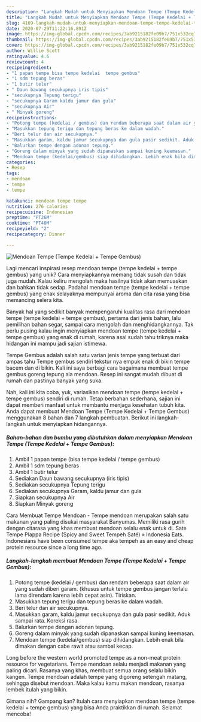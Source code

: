 ```yaml
---
description: "Langkah Mudah untuk Menyiapkan Mendoan Tempe (Tempe Kedelai + Tempe Gembus), Enak"
title: "Langkah Mudah untuk Menyiapkan Mendoan Tempe (Tempe Kedelai + Tempe Gembus), Enak"
slug: 4169-langkah-mudah-untuk-menyiapkan-mendoan-tempe-tempe-kedelai-tempe-gembus-enak
date: 2020-07-29T11:22:16.891Z
image: https://img-global.cpcdn.com/recipes/3ab9215182fe09b7/751x532cq70/mendoan-tempe-tempe-kedelai-tempe-gembus-foto-resep-utama.jpg
thumbnail: https://img-global.cpcdn.com/recipes/3ab9215182fe09b7/751x532cq70/mendoan-tempe-tempe-kedelai-tempe-gembus-foto-resep-utama.jpg
cover: https://img-global.cpcdn.com/recipes/3ab9215182fe09b7/751x532cq70/mendoan-tempe-tempe-kedelai-tempe-gembus-foto-resep-utama.jpg
author: Willie Scott
ratingvalue: 4.6
reviewcount: 4
recipeingredient:
- "1 papan tempe bisa tempe kedelai  tempe gembus"
- "1 sdm tepung beras"
- "1 butir telur"
- " Daun bawang secukupnya iris tipis"
- "secukupnya Tepung terigu"
- "secukupnya Garam kaldu jamur dan gula"
- "secukupnya Air"
- " Minyak goreng"
recipeinstructions:
- "Potong tempe (kedelai / gembus) dan rendam beberapa saat dalam air yang sudah diberi garam. (khusus untuk tempe gembus jangan terlalu lama direndam karena lebih cepat asin). Tiriskan."
- "Masukkan tepung terigu dan tepung beras ke dalam wadah."
- "Beri telur dan air secukupnya."
- "Masukkan garam, kaldu jamur secukupnya dan gula pasir sedikit. Aduk sampai rata. Koreksi rasa."
- "Balurkan tempe dengan adonan tepung."
- "Goreng dalam minyak yang sudah dipanaskan sampai kuning keemasan."
- "Mendoan tempe (kedelai/gembus) siap dihidangkan. Lebih enak bila dimakan dengan cabe rawit atau sambal kecap."
categories:
- Resep
tags:
- mendoan
- tempe
- tempe

katakunci: mendoan tempe tempe 
nutrition: 276 calories
recipecuisine: Indonesian
preptime: "PT26M"
cooktime: "PT40M"
recipeyield: "2"
recipecategory: Dinner

---
```



![Mendoan Tempe (Tempe Kedelai + Tempe Gembus)](https://img-global.cpcdn.com/recipes/3ab9215182fe09b7/751x532cq70/mendoan-tempe-tempe-kedelai-tempe-gembus-foto-resep-utama.jpg)

Lagi mencari inspirasi resep mendoan tempe (tempe kedelai + tempe gembus) yang unik? Cara menyiapkannya memang tidak susah dan tidak juga mudah. Kalau keliru mengolah maka hasilnya tidak akan memuaskan dan bahkan tidak sedap. Padahal mendoan tempe (tempe kedelai + tempe gembus) yang enak selayaknya mempunyai aroma dan cita rasa yang bisa memancing selera kita.

Banyak hal yang sedikit banyak mempengaruhi kualitas rasa dari mendoan tempe (tempe kedelai + tempe gembus), pertama dari jenis bahan, lalu pemilihan bahan segar, sampai cara mengolah dan menghidangkannya. Tak perlu pusing kalau ingin menyiapkan mendoan tempe (tempe kedelai + tempe gembus) yang enak di rumah, karena asal sudah tahu triknya maka hidangan ini mampu jadi sajian istimewa.

Tempe Gembus adalah salah satu varian jenis tempe yang terbuat dari ampas tahu Tempe gembus sendiri tekstur nya empuk enak di bikin tempe bacem dan di bikin. Kali ini saya berbagi cara bagaimana membuat tempe gembus goreng tepung ala mendoan. Resep ini sangat mudah dibuat di rumah dan pastinya banyak yang suka.


Nah, kali ini kita coba, yuk, variasikan mendoan tempe (tempe kedelai + tempe gembus) sendiri di rumah. Tetap berbahan sederhana, sajian ini dapat memberi manfaat untuk membantu menjaga kesehatan tubuh kita. Anda dapat membuat Mendoan Tempe (Tempe Kedelai + Tempe Gembus) menggunakan 8 bahan dan 7 langkah pembuatan. Berikut ini langkah-langkah untuk menyiapkan hidangannya.

<!--inarticleads1-->

##### Bahan-bahan dan bumbu yang dibutuhkan dalam menyiapkan Mendoan Tempe (Tempe Kedelai + Tempe Gembus):

1. Ambil 1 papan tempe (bisa tempe kedelai / tempe gembus)
1. Ambil 1 sdm tepung beras
1. Ambil 1 butir telur
1. Sediakan  Daun bawang secukupnya (iris tipis)
1. Sediakan secukupnya Tepung terigu
1. Sediakan secukupnya Garam, kaldu jamur dan gula
1. Siapkan secukupnya Air
1. Siapkan  Minyak goreng


Cara Membuat Tempe Mendoan - Tempe mendoan merupakan salah satu makanan yang paling disukai masyarakat Banyumas. Memiliki rasa gurih dengan citarasa yang khas membuat mendoan selalu enak untuk di. Sate Tempe Plappa Recipe (Spicy and Sweet Tempeh Saté) » Indonesia Eats. Indonesians have been consumed tempe aka tempeh as an easy and cheap protein resource since a long time ago. 

<!--inarticleads2-->

##### Langkah-langkah membuat Mendoan Tempe (Tempe Kedelai + Tempe Gembus):

1. Potong tempe (kedelai / gembus) dan rendam beberapa saat dalam air yang sudah diberi garam. (khusus untuk tempe gembus jangan terlalu lama direndam karena lebih cepat asin). Tiriskan.
1. Masukkan tepung terigu dan tepung beras ke dalam wadah.
1. Beri telur dan air secukupnya.
1. Masukkan garam, kaldu jamur secukupnya dan gula pasir sedikit. Aduk sampai rata. Koreksi rasa.
1. Balurkan tempe dengan adonan tepung.
1. Goreng dalam minyak yang sudah dipanaskan sampai kuning keemasan.
1. Mendoan tempe (kedelai/gembus) siap dihidangkan. Lebih enak bila dimakan dengan cabe rawit atau sambal kecap.


Long before the western world promoted tempe as a non-meat protein resource for vegetarians. Tempe mendoan selalu menjadi makanan yang paling dicari. Rasanya yang khas, membuat semua orang selalu bikin kangen. Tempe mendoan adalah tempe yang digoreng setengah matang, sehingga disebut mendoan. Maka kalau kamu makan mendoan, rasanya lembek itulah yang bikin. 

Gimana nih? Gampang kan? Itulah cara menyiapkan mendoan tempe (tempe kedelai + tempe gembus) yang bisa Anda praktikkan di rumah. Selamat mencoba!
